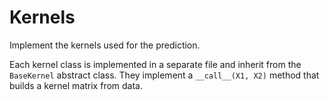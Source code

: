 # Kernels
Implement the kernels used for the prediction.

Each kernel class is implemented in a separate file and inherit from the `BaseKernel` abstract class. They implement a `__call__(X1, X2)` method that builds a kernel matrix from data.
